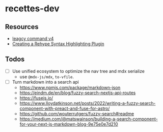 # recettes-dev

## Resources

- [leagcy command v4](https://github.com/alexandre-dos-reis/commands-v4)
- [Creating a Rehype Syntax Highlighting Plugin](https://www.timlrx.com/blog/creating-a-rehype-syntax-highlighting-plugin)


## Todos
- [ ] Use unified ecosystem to optimize the nav tree and mdx serialize
  - use `@mdx-js/mdx`, `to-vfile`.
- [ ] Turn markdown into a search api
    - https://www.npmjs.com/package/markdown-json
    - https://eindm.de/en/blog/fuzzy-search-nextjs-api-routes
    - https://fusejs.io/
    - https://www.lloydatkinson.net/posts/2022/writing-a-fuzzy-search-component-with-preact-and-fuse-for-astro/
    - https://github.com/wouterrutgers/fuzzy-search#readme
    - https://medium.com/@matswainson/building-a-search-component-for-your-next-js-markdown-blog-9e75e0e7d210
